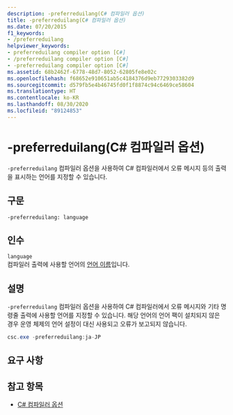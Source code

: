 ```yaml
---
description: -preferreduilang(C# 컴파일러 옵션)
title: -preferreduilang(C# 컴파일러 옵션)
ms.date: 07/20/2015
f1_keywords:
- /preferreduilang
helpviewer_keywords:
- preferreduilang compiler option [C#]
- /preferreduilang compiler option [C#]
- -preferreduilang compiler option [C#]
ms.assetid: 68b2462f-6778-48d7-8052-62805fe8e02c
ms.openlocfilehash: f68652e910651ab5c4184376d9eb7729303382d9
ms.sourcegitcommit: d579fb5e4b46745fd0f1f8874c94c6469ce58604
ms.translationtype: HT
ms.contentlocale: ko-KR
ms.lasthandoff: 08/30/2020
ms.locfileid: "89124853"
---
```

# <a name="-preferreduilang-c-compiler-options"></a>-preferreduilang(C# 컴파일러 옵션)
`-preferreduilang` 컴파일러 옵션을 사용하여 C# 컴파일러에서 오류 메시지 등의 출력을 표시하는 언어를 지정할 수 있습니다.  
  
## <a name="syntax"></a>구문  
  
```console  
-preferreduilang: language  
```  
  
## <a name="arguments"></a>인수  
 `language`  
 컴파일러 출력에 사용할 언어의 [언어 이름](/windows/desktop/Intl/language-names)입니다.  
  
## <a name="remarks"></a>설명  
 `-preferreduilang` 컴파일러 옵션을 사용하여 C# 컴파일러에서 오류 메시지와 기타 명령줄 출력에 사용할 언어를 지정할 수 있습니다. 해당 언어의 언어 팩이 설치되지 않은 경우 운영 체제의 언어 설정이 대신 사용되고 오류가 보고되지 않습니다.  
  
```csharp  
csc.exe -preferreduilang:ja-JP  
```  
  
## <a name="requirements"></a>요구 사항  
  
## <a name="see-also"></a>참고 항목

- [C# 컴파일러 옵션](./index.md)
